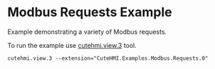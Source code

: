 # Modbus Requests Example

Example demonstrating a variety of Modbus requests.

To run the example use [cutehmi.view.3](../../../../../tools/cutehmi.view.3/) tool.
```
cutehmi.view.3 --extension="CuteHMI.Examples.Modbus.Requests.0"
```
